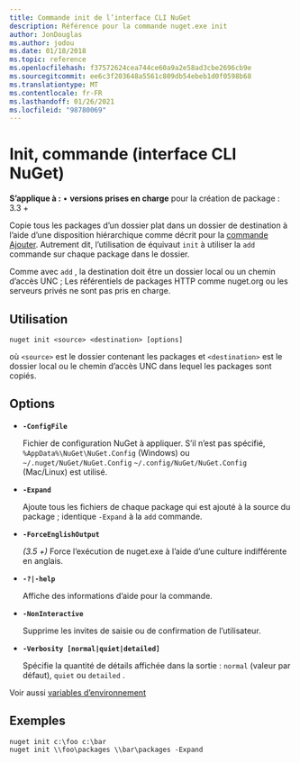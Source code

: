 ```yaml
---
title: Commande init de l’interface CLI NuGet
description: Référence pour la commande nuget.exe init
author: JonDouglas
ms.author: jodou
ms.date: 01/18/2018
ms.topic: reference
ms.openlocfilehash: f37572624cea744ce60a9a2e58ad3cbe2696cb9e
ms.sourcegitcommit: ee6c3f203648a5561c809db54ebeb1d0f0598b68
ms.translationtype: MT
ms.contentlocale: fr-FR
ms.lasthandoff: 01/26/2021
ms.locfileid: "98780069"
---
```

# <a name="init-command-nuget-cli"></a>Init, commande (interface CLI NuGet)

**S’applique à :** &bullet; **versions prises en charge** pour la création de package : 3.3 +

Copie tous les packages d’un dossier plat dans un dossier de destination à l’aide d’une disposition hiérarchique comme décrit pour la [commande Ajouter](cli-ref-add.md). Autrement dit, l’utilisation de équivaut `init` à utiliser la `add` commande sur chaque package dans le dossier.

Comme avec `add` , la destination doit être un dossier local ou un chemin d’accès UNC ; Les référentiels de packages HTTP comme nuget.org ou les serveurs privés ne sont pas pris en charge.

## <a name="usage"></a>Utilisation

```cli
nuget init <source> <destination> [options]
```

où `<source>` est le dossier contenant les packages et `<destination>` est le dossier local ou le chemin d’accès UNC dans lequel les packages sont copiés.

## <a name="options"></a>Options

- **`-ConfigFile`**

  Fichier de configuration NuGet à appliquer. S’il n’est pas spécifié, `%AppData%\NuGet\NuGet.Config` (Windows) ou `~/.nuget/NuGet/NuGet.Config` `~/.config/NuGet/NuGet.Config` (Mac/Linux) est utilisé.

- **`-Expand`**

  Ajoute tous les fichiers de chaque package qui est ajouté à la source du package ; identique `-Expand` à la `add` commande.

- **`-ForceEnglishOutput`**

  *(3.5 +)* Force l’exécution de nuget.exe à l’aide d’une culture indifférente en anglais.

- **`-?|-help`**

  Affiche des informations d’aide pour la commande.

- **`-NonInteractive`**

  Supprime les invites de saisie ou de confirmation de l’utilisateur.

- **`-Verbosity [normal|quiet|detailed]`**

  Spécifie la quantité de détails affichée dans la sortie : `normal` (valeur par défaut), `quiet` ou `detailed` .

Voir aussi [variables d’environnement](cli-ref-environment-variables.md)

## <a name="examples"></a>Exemples

```cli
nuget init c:\foo c:\bar
nuget init \\foo\packages \\bar\packages -Expand
```
